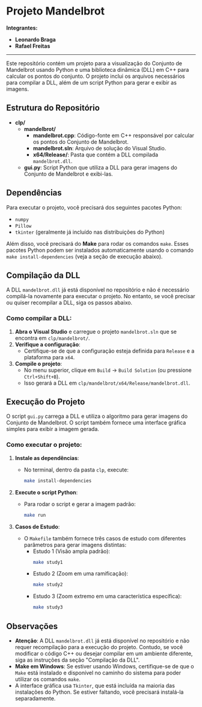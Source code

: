# Projeto Mandelbrot

**Integrantes:**

- **Leonardo Braga**
- **Rafael Freitas**

---

Este repositório contém um projeto para a visualização do Conjunto de Mandelbrot usando Python e uma biblioteca dinâmica (DLL) em C++ para calcular os pontos do conjunto. O projeto inclui os arquivos necessários para compilar a DLL, além de um script Python para gerar e exibir as imagens.

## Estrutura do Repositório

- **clp/**
  - **mandelbrot/**
    - **mandelbrot.cpp**: Código-fonte em C++ responsável por calcular os pontos do Conjunto de Mandelbrot.
    - **mandelbrot.sln**: Arquivo de solução do Visual Studio.
    - **x64/Release/**: Pasta que contém a DLL compilada `mandelbrot.dll`.
  - **gui.py**: Script Python que utiliza a DLL para gerar imagens do Conjunto de Mandelbrot e exibi-las.

## Dependências

Para executar o projeto, você precisará dos seguintes pacotes Python:

- `numpy`
- `Pillow`
- `tkinter` (geralmente já incluído nas distribuições do Python)

Além disso, você precisará do **Make** para rodar os comandos `make`.
Esses pacotes Python podem ser instalados automaticamente usando o comando `make install-dependencies` (veja a seção de execução abaixo).

## Compilação da DLL

A DLL `mandelbrot.dll` já está disponível no repositório e não é necessário compilá-la novamente para executar o projeto. No entanto, se você precisar ou quiser recompilar a DLL, siga os passos abaixo.

### Como compilar a DLL:

1. **Abra o Visual Studio** e carregue o projeto `mandelbrot.sln` que se encontra em `clp/mandelbrot/`.
2. **Verifique a configuração**:
   - Certifique-se de que a configuração esteja definida para `Release` e a plataforma para `x64`.
3. **Compile o projeto**:
   - No menu superior, clique em `Build` -> `Build Solution` (ou pressione `Ctrl+Shift+B`).
   - Isso gerará a DLL em `clp/mandelbrot/x64/Release/mandelbrot.dll`.

## Execução do Projeto

O script `gui.py` carrega a DLL e utiliza o algoritmo para gerar imagens do Conjunto de Mandelbrot. O script também fornece uma interface gráfica simples para exibir a imagem gerada.

### Como executar o projeto:

1. **Instale as dependências**:

   - No terminal, dentro da pasta `clp`, execute:
     ```bash
     make install-dependencies
     ```

2. **Execute o script Python**:

   - Para rodar o script e gerar a imagem padrão:
     ```bash
     make run
     ```

3. **Casos de Estudo**:

   - O `Makefile` também fornece três casos de estudo com diferentes parâmetros para gerar imagens distintas:
     - Estudo 1 (Visão ampla padrão):
       ```bash
       make study1
       ```
     - Estudo 2 (Zoom em uma ramificação):
       ```bash
       make study2
       ```
     - Estudo 3 (Zoom extremo em uma característica específica):
       ```bash
       make study3
       ```

## Observações

- **Atenção**: A DLL `mandelbrot.dll` já está disponível no repositório e não requer recompilação para a execução do projeto. Contudo, se você modificar o código C++ ou desejar compilar em um ambiente diferente, siga as instruções da seção "Compilação da DLL".
- **Make em Windows**: Se estiver usando Windows, certifique-se de que o `Make` está instalado e disponível no caminho do sistema para poder utilizar os comandos `make`.
- A interface gráfica usa `Tkinter`, que está incluída na maioria das instalações do Python. Se estiver faltando, você precisará instalá-la separadamente.
